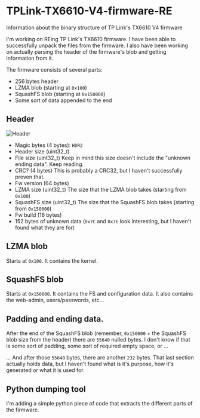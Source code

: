 # TPLink-TX6610-V4-firmware-RE
Information about the binary structure of TP Link's TX6610 V4 firmware

I'm working on REing TP Link's TX6610 firmware. I have been able to successfully unpack the files from the firmware.
I also have been working on actually parsing the header of the firmware's blob and getting information from it.

The firmware consists of several parts:

* 256 bytes header
* LZMA blob (starting at `0x100`)
* SquashFS blob (starting at `0x150000`)
* Some sort of data appended to the end

## Header

![Header](https://github.com/alexandernst/TPLink-TX6610-V4-firmware-RE/blob/master/TX-6610_V4_150922_bin.png)

* Magic bytes (4 bytes): `HDR2`
* Header size (uint32_t)
* File size (uint32_t) Keep in mind this size doesn't include the "unknown ending data". Keep reading.
* CRC? (4 bytes) This is probably a CRC32, but I haven't successfully proven that.
* Fw version (64 bytes)
* LZMA size (uint32_t) The size that the LZMA blob takes (starting from `0x100`)
* SquashFS size (uint32_t) The size that the SquashFS blob takes (starting from `0x150000`)
* Fw build (16 bytes)
* 152 bytes of unknown data (`0x7C` and `0x7E` look interesting, but I haven't found what they are for)

## LZMA blob

Starts at `0x100`. It contains the kernel.

## SquashFS blob

Starts at `0x150000`. It contains the FS and configuration data. It also contains the web-admin, users/passwords, etc...

## Padding and ending data.

After the end of the SquashFS blob (remember, `0x150000` + the SquashFS blob size from the header) there are `55640` nulled bytes. I don't know if that is some sort of padding, some sort of required empty space, or ...

... And after those `55640` bytes, there are another `232` bytes. That last section actually holds data, but I haven't found what is it's purpose, how it's generated or what it is used for.

## Python dumping tool

I'm adding a simple python piece of code that extracts the different parts of the firmware.
